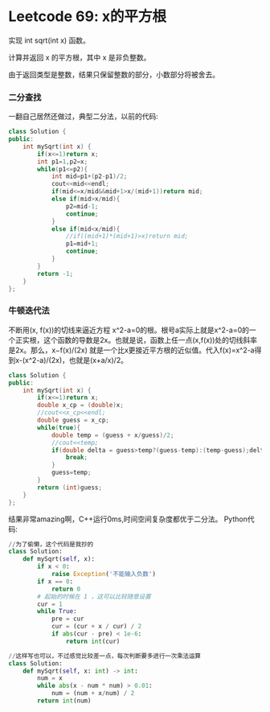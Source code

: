 # Leetcode 69: x的平方根

实现 int sqrt(int x) 函数。

计算并返回 x 的平方根，其中 x 是非负整数。

由于返回类型是整数，结果只保留整数的部分，小数部分将被舍去。

### 二分查找

一翻自己居然还做过，典型二分法，以前的代码:

```c++
class Solution {
public:
    int mySqrt(int x) {
        if(x<=1)return x;
        int p1=1,p2=x;
        while(p1<=p2){
            int mid=p1+(p2-p1)/2;
            cout<<mid<<endl;
            if(mid<=x/mid&&mid+1>x/(mid+1))return mid;
            else if(mid>x/mid){
                p2=mid-1;
                continue;
            }
            else if(mid<x/mid){
                //if((mid+1)*(mid+1)>x)return mid;
                p1=mid+1;
                continue;
            }
        }
        return -1;
    }
};
```

### 牛顿迭代法
不断用(x, f(x))的切线来逼近方程 x^2-a=0的根。根号a实际上就是x^2-a=0的一个正实根，这个函数的导数是2x。也就是说，函数上任一点(x,f(x))处的切线斜率是2x。那么，x−f(x)/(2x) 就是一个比x更接近平方根的近似值。代入f(x)=x^2-a得到x-(x^2-a)/(2x)，也就是(x+a/x)/2。

```c++
class Solution {
public:
    int mySqrt(int x) {
        if(x<=1)return x;
        double x_cp = (double)x;
        //cout<<x_cp<<endl;
        double guess = x_cp;
        while(true){
            double temp = (guess + x/guess)/2;
            //cout<<temp;
            if(double delta = guess>temp?(guess-temp):(temp-guess);delta<0.000012){
                break;
            }
            guess=temp;
        }
        return (int)guess;
    }
};
```
结果非常amazing啊，C++运行0ms,时间空间复杂度都优于二分法。
Python代码:
```python
//为了偷懒，这个代码是我抄的
class Solution:
    def mySqrt(self, x):
        if x < 0:
            raise Exception('不能输入负数')
        if x == 0:
            return 0
        # 起始的时候在 1 ，这可以比较随意设置
        cur = 1
        while True:
            pre = cur
            cur = (cur + x / cur) / 2
            if abs(cur - pre) < 1e-6:
                return int(cur)
```
```python
//这样写也可以，不过感觉比较差一点，每次判断要多进行一次乘法运算
class Solution:
    def mySqrt(self, x: int) -> int:
        num = x
        while abs(x - num * num) > 0.01:
            num = (num + x/num) / 2
        return int(num)

```
